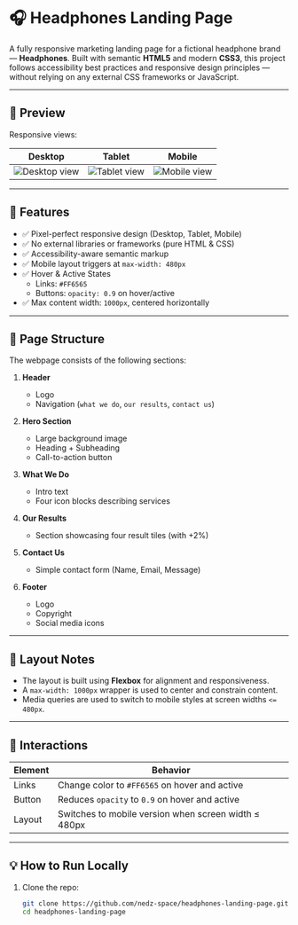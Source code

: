 # 🎧 Headphones Landing Page

A fully responsive marketing landing page for a fictional headphone brand — **Headphones**. Built with semantic **HTML5** and modern **CSS3**, this project follows accessibility best practices and responsive design principles — without relying on any external CSS frameworks or JavaScript.

---

## 📸 Preview

Responsive views:

| Desktop | Tablet | Mobile |
|--------|--------|--------|
| ![Desktop view](./preview_desktop.png) | ![Tablet view](./preview_tablet.png) | ![Mobile view](./preview_mobile.png) |

---

## 🚀 Features

- ✅ Pixel-perfect responsive design (Desktop, Tablet, Mobile)
- ✅ No external libraries or frameworks (pure HTML & CSS)
- ✅ Accessibility-aware semantic markup
- ✅ Mobile layout triggers at `max-width: 480px`
- ✅ Hover & Active States
  - Links: `#FF6565`
  - Buttons: `opacity: 0.9` on hover/active
- ✅ Max content width: `1000px`, centered horizontally

---

## 🧱 Page Structure

The webpage consists of the following sections:

1. **Header**
   - Logo
   - Navigation (`what we do`, `our results`, `contact us`)

2. **Hero Section**
   - Large background image
   - Heading + Subheading
   - Call-to-action button

3. **What We Do**
   - Intro text
   - Four icon blocks describing services

4. **Our Results**
   - Section showcasing four result tiles (with +2%)

5. **Contact Us**
   - Simple contact form (Name, Email, Message)

6. **Footer**
   - Logo
   - Copyright
   - Social media icons

---

## 📐 Layout Notes

- The layout is built using **Flexbox** for alignment and responsiveness.
- A `max-width: 1000px` wrapper is used to center and constrain content.
- Media queries are used to switch to mobile styles at screen widths `<= 480px`.

---

## 🧪 Interactions

| Element | Behavior |
|--------|----------|
| Links | Change color to `#FF6565` on hover and active |
| Button | Reduces `opacity` to `0.9` on hover and active |
| Layout | Switches to mobile version when screen width ≤ 480px |

---

## 💡 How to Run Locally

1. Clone the repo:

   ```bash
   git clone https://github.com/nedz-space/headphones-landing-page.git
   cd headphones-landing-page
